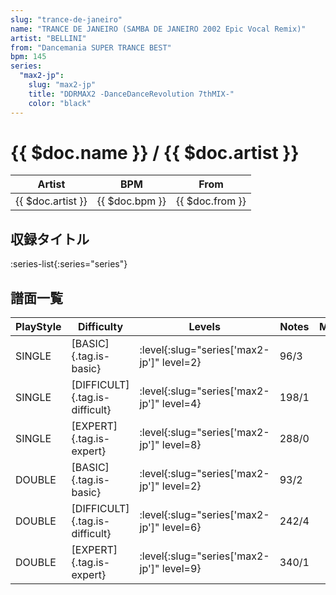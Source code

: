 ```yaml
---
slug: "trance-de-janeiro"
name: "TRANCE DE JANEIRO (SAMBA DE JANEIRO 2002 Epic Vocal Remix)"
artist: "BELLINI"
from: "Dancemania SUPER TRANCE BEST"
bpm: 145
series:
  "max2-jp":
    slug: "max2-jp"
    title: "DDRMAX2 -DanceDanceRevolution 7thMIX-"
    color: "black"
---
```


# {{ $doc.name }} / {{ $doc.artist }}

|Artist|BPM|From|
|------|---|----|
|{{ $doc.artist }}|{{ $doc.bpm }}|{{ $doc.from }}|

## 収録タイトル

:series-list{:series="series"}

## 譜面一覧

|PlayStyle|Difficulty|Levels|Notes|Movie|
|---------|----------|------|-----|-----|
|SINGLE|[BASIC]{.tag.is-basic}|:level{:slug="series['max2-jp']" level=2}|96/3||
|SINGLE|[DIFFICULT]{.tag.is-difficult}|:level{:slug="series['max2-jp']" level=4}|198/1||
|SINGLE|[EXPERT]{.tag.is-expert}|:level{:slug="series['max2-jp']" level=8}|288/0||
|DOUBLE|[BASIC]{.tag.is-basic}|:level{:slug="series['max2-jp']" level=2}|93/2||
|DOUBLE|[DIFFICULT]{.tag.is-difficult}|:level{:slug="series['max2-jp']" level=6}|242/4||
|DOUBLE|[EXPERT]{.tag.is-expert}|:level{:slug="series['max2-jp']" level=9}|340/1||
